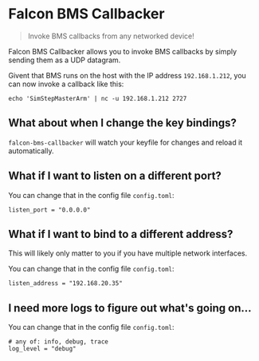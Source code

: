 # Falcon BMS Callbacker

> Invoke BMS callbacks from any networked device!

Falcon BMS Callbacker allows you to invoke BMS callbacks by simply sending them as a UDP datagram.

Givent that BMS runs on the host with the IP address `192.168.1.212`, you can now invoke a callback like this:

```
echo 'SimStepMasterArm' | nc -u 192.168.1.212 2727
```

## What about when I change the key bindings?

`falcon-bms-callbacker` will watch your keyfile for changes and reload it automatically.

## What if I want to listen on a different port?

You can change that in the config file `config.toml`:

```
listen_port = "0.0.0.0"
```

## What if I want to bind to a different address?

This will likely only matter to you if you have multiple network interfaces.

You can change that in the config file `config.toml`:

```
listen_address = "192.168.20.35"
```

## I need more logs to figure out what's going on...

You can change that in the config file `config.toml`:

```
# any of: info, debug, trace
log_level = "debug"
```